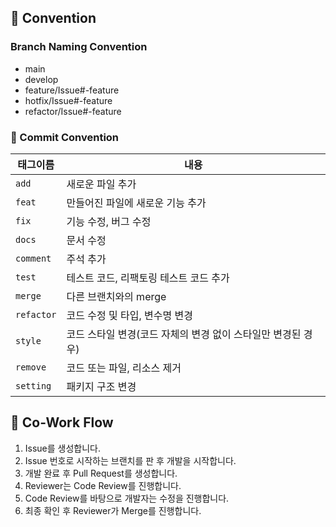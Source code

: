 ## 📌 Convention
### Branch Naming Convention
- main
- develop
- feature/Issue#-feature
- hotfix/Issue#-feature
- refactor/Issue#-feature

### 🎯 Commit Convention
| 태그이름   | 내용                                                                      |
| ---------- | ------------------------------------------------------------------------- |
| `add`     | 새로운 파일 추가                              |
| `feat`     | 만들어진 파일에 새로운 기능 추가                                                          |
| `fix`   | 기능 수정, 버그 수정                                                       |
| `docs`  | 문서 수정                                    |
| `comment`    | 주석 추가                     |
| `test` | 테스트 코드, 리팩토링 테스트 코드 추가                                                    |
| `merge`  | 다른 브랜치와의 merge                                                  |
| `refactor`     | 코드 수정 및 타입, 변수명 변경                                                        |
| `style`     | 코드 스타일 변경(코드 자체의 변경 없이 스타일만 변경된 경우)                        |
| `remove`    | 코드 또는 파일, 리소스 제거 |
| `setting`   | 패키지 구조 변경                        |


## 📍 Co-Work Flow
1. Issue를 생성합니다.
2. Issue 번호로 시작하는 브랜치를 판 후 개발을 시작합니다.
3. 개발 완료 후 Pull Request를 생성합니다.
4. Reviewer는 Code Review를 진행합니다.
5. Code Review를 바탕으로 개발자는 수정을 진행합니다.
6. 최종 확인 후 Reviewer가 Merge를 진행합니다.
